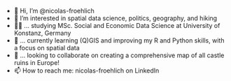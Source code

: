 - 👋 Hi, I’m @nicolas-froehlich
- 👀 I’m interested in spatial data science, politics, geography, and hiking
- 👨‍🎓 ... studying MSc. Social and Economic Data Science at University of Konstanz, Germany
- 🌱 ... currently learning (Q)GIS and improving my R  and Python skills, with a focus on spatial data
- 💞️ ... looking to collaborate on creating a comprehensive map of all castle ruins in Europe!
- 📫 How to reach me: nicolas-froehlich on LinkedIn

<!---
nicolas-froehlich/nicolas-froehlich is a ✨ special ✨ repository because its `README.md` (this file) appears on your GitHub profile.
You can click the Preview link to take a look at your changes.
--->
